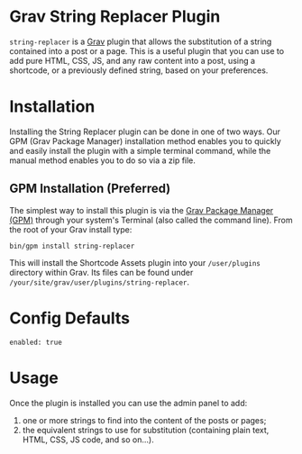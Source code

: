 # Grav String Replacer Plugin

`string-replacer` is a [Grav](http://github.com/getgrav/grav) plugin that allows the substitution of a string contained into a post or a page. This is a useful plugin that you can use to add pure HTML, CSS, JS, and any raw content into a post, using a shortcode, or a previously defined string, based on your preferences.

# Installation

Installing the String Replacer plugin can be done in one of two ways. Our GPM (Grav Package Manager) installation method enables you to quickly and easily install the plugin with a simple terminal command, while the manual method enables you to do so via a zip file. 

## GPM Installation (Preferred)

The simplest way to install this plugin is via the [Grav Package Manager (GPM)](http://learn.getgrav.org/advanced/grav-gpm) through your system's Terminal (also called the command line).  From the root of your Grav install type:

    bin/gpm install string-replacer

This will install the Shortcode Assets plugin into your `/user/plugins` directory within Grav. Its files can be found under `/your/site/grav/user/plugins/string-replacer`.

# Config Defaults

```
enabled: true
```

# Usage

Once the plugin is installed you can use the admin panel to add:
1. one or more strings to find into the content of the posts or pages;
2. the equivalent strings to use for substitution (containing plain text, HTML, CSS, JS code, and so on...).
